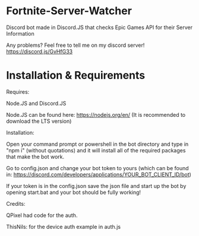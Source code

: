 # Fortnite-Server-Watcher
Discord bot made in Discord.JS that checks Epic Games API for their Server Information

Any problems? Feel free to tell me on my discord server! https://discord.js/GvHfG33

# Installation & Requirements

Requires:

Node.JS and Discord.JS

Node.JS can be found here: https://nodejs.org/en/ (It is recommended to download the LTS version)

Installation:

Open your command prompt or powershell in the bot directory and type in "npm i" (without quotations) and it will install all of the required packages that make the bot work.

Go to config.json and change your bot token to yours (which can be found in: https://discord.com/developers/applications/YOUR_BOT_CLIENT_ID/bot)

If your token is in the config.json save the json file and start up the bot by opening start.bat and your bot should be fully working!

Credits:

QPixel had code for the auth.

ThisNils: for the device auth example in auth.js
